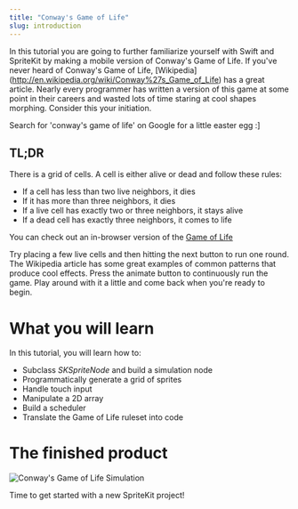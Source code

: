 ```yaml
---
title: "Conway's Game of Life"
slug: introduction
---
```


In this tutorial you are going to further familiarize yourself with Swift and SpriteKit by making a mobile version of
Conway's Game of Life. If you've never heard of Conway's Game of Life, [Wikipedia]
(http://en.wikipedia.org/wiki/Conway%27s_Game_of_Life) has a great article. Nearly every programmer has written a 
version of this game at some point in their careers and wasted lots of time staring at cool shapes morphing. 
Consider this your initiation.

Search for 'conway's game of life' on Google for a little easter egg :]

## TL;DR

There is a grid of cells. A cell is either alive or dead and follow these rules:

- If a cell has less than two live neighbors, it dies
- If it has more than three neighbors, it dies
- If a live cell has exactly two or three neighbors, it stays alive
- If a dead cell has exactly three neighbors, it comes to life

You can check out an in-browser version of the [Game of Life](https://jsfiddle.net/makeschool_dion/zose7rv3/embedded/result/)

Try placing a few live cells and then hitting the next button to run one round. The Wikipedia article has some great 
examples of common patterns that produce cool effects. Press the animate button to continuously run the game. Play 
around with it a little and come back when you're ready to begin.

# What you will learn

In this tutorial, you will learn how to:

- Subclass *SKSpriteNode* and build a simulation node
- Programmatically generate a grid of sprites
- Handle touch input
- Manipulate a 2D array
- Build a scheduler
- Translate the Game of Life ruleset into code

# The finished product

![Conway's Game of Life Simulation](../Tutorial-Images/animated_gameplay.gif)

Time to get started with a new SpriteKit project!
